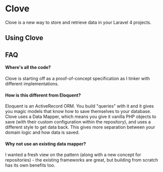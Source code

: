 # Clove

Clove is a new way to store and retrieve data in your Laravel 4 projects.

## Using Clove



## FAQ

#### Where's all the code?
Clove is starting off as a proof-of-concept specification as I tinker with different implementations.

#### How is this different from Eloquent?
Eloquent is an ActiveRecord ORM. You build "queries" with it and it gives you magic models that know how to save themselves to your database. Clove uses a Data Mapper, which means you give it vanilla PHP objects to save (with their custom configuration within the repository), and uses a different style to get data back. This gives more separation between your domain logic and how data is saved.

#### Why not use an existing data mapper?
I wanted a fresh view on the pattern (along with a new concept for repositories) - the existing frameworks are great, but building from scratch has its own benefits too.
